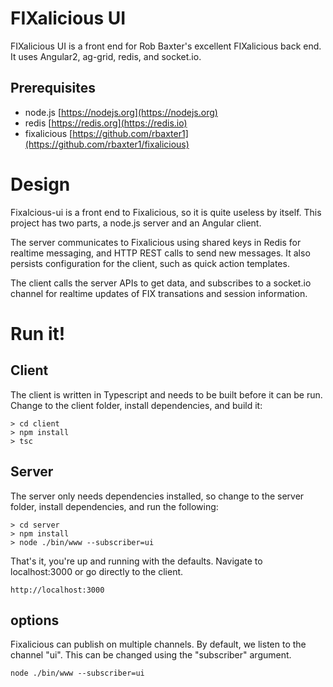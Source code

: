 FIXalicious UI
==============

FIXalicious UI is a front end for Rob Baxter's excellent FIXalicious back end.
It uses Angular2, ag-grid, redis, and socket.io.

## Prerequisites
- node.js [https://nodejs.org](https://nodejs.org)
- redis [https://redis.org](https://redis.io)
- fixalicious [https://github.com/rbaxter1](https://github.com/rbaxter1/fixalicious)


# Design
Fixalcious-ui is a front end to Fixalicious, so it is quite useless by itself. This project has two parts, a node.js server and an Angular client.

The server communicates to Fixalicious using shared keys in Redis for realtime messaging, and HTTP REST calls to send new messages. It also persists configuration for the client, such as quick action templates.

The client calls the server APIs to get data, and subscribes to a socket.io channel for realtime updates of FIX transations and session information.

# Run it!

## Client

The client is written in Typescript and needs to be built before it can be run. 
Change to the client folder, install dependencies, and build it:
```
> cd client
> npm install
> tsc
```

## Server

The server only needs dependencies installed, so change to the server folder, install dependencies, and run the following:
```
> cd server
> npm install
> node ./bin/www --subscriber=ui
```

That's it, you're up and running with the defaults. Navigate to localhost:3000 or go directly to the client.
```
http://localhost:3000
```

## options

Fixalicious can publish on multiple channels. By default, we listen to the channel "ui". This can be changed using the "subscriber" argument.

```
node ./bin/www --subscriber=ui
```